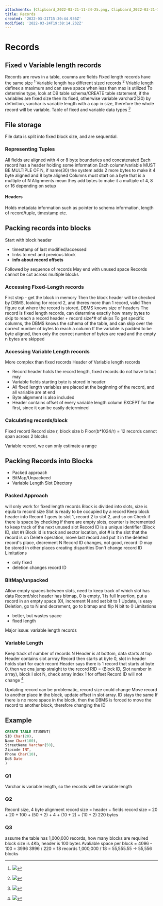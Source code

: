 ```yaml
---
attachments: [Clipboard_2022-03-21-11-34-25.png, Clipboard_2022-03-21-11-35-08.png, Clipboard_2022-03-21-11-36-00.png, Clipboard_2022-03-21-11-38-06.png, Clipboard_2022-03-21-12-36-39.png]
title: Records
created: '2022-03-21T15:30:44.936Z'
modified: '2022-03-24T19:38:14.232Z'
---
```


# Records

## Fixed v Variable length records
Records are rows in a table, coumns are fields
Fixed length records have the same size [^1]
Variable length has different sized records [^2]
Vriable length definex a maximum and can save space when less than max is utilized
To determine type, look at DB table schema/CREATE table statement, if the variables are fixed size then its fixed, otherwise variable
varchar2(30) by definition, varchar is variable length with a cap in size, therefore the whole record will be variable.
Table of fixed and variable data types [^3]

## File storage
File data is split into fixed block size, and are sequential.

### Representing Tuples
All fields are aligned with 4 or 8 byte boundaries and concatenated
Each record has a header holding some information
Each column/variable MUST BE MULTIPLE OF N, if name(30) the system adds 2 more bytes to make it 4 byte aligned and 8 byte aligned
Columns must start on a byte that is a multiple of N
Alignments mean they add bytes to make it a multiple of 4, 8 or 16 depending on setup

#### Headers
Holds metadata information such as pointer to schema information, length of record/tuple, timestamp etc.

## Packing records into blocks
Start with block header
- timestamp of last modified/accessed
- links to next and previous block
- **info about record offsets**

Followed by sequence of records
May end with unused space
Records cannot be cut across multiple blocks

### Accessing Fixed-Length records
First step - get the block in memory
Then the block header will be checked by DBMS, looking for record 2, and theres more than 1 record, valid
Then figure out where the record is stored, DBMS knows size of headers
The record is fixed length records, can determine exactly how many bytes to skip to reach a record
header + record size*# of skips
To get specific columns, the DBMS knows the schema of the table, and can skip over the correct number of bytes to reach a column
If the variable is padded to be byte aligned, then only the correct number of bytes are read and the empty n bytes are skipped

### Accessing Variable Length records
More complex than fixed records
Header of Variable length records
- Record header holds the record length, fixed records do not have to but may
- Variable fields starting byte is stored in header
- All fixed length variables are placed at the beginning of the record, and all variable are at end
- Byte alignment is also included
- Header contains offset of every variable length column EXCEPT for the first, since it can be easily determined

### Calculating records/block
Fixed record
Record size r, block size b
Floor(b*1024/r) = 12
records cannot span across 2 blocks

Variable record, we can only estimate a range

## Packing Records into Blocks
- Packed approach
- BitMap/Unpackeed
- Variable Length Slot Directory

### Packed Approach
will only work for fixed length records
Block is divided into slots, size is equla to record size
Slot is ready to be occupied by a record
Keep block header info
Record 1 goes to slot 1, record 2 to slot 2, and so on
Check if there is space by checking if there are empty slots, counter is incremented to keep track of the next unused slot
Record ID is a unique identifier (Block ID, slot #)
Block id is track and sector location, slot # is the slot that the record is on
Delete operation, move last record and put it in the deleted record's place, decrement N
Record ID changes, not good, record ID may be stored in other places creating disparities
Don't change record ID  
Limitations
- only fixed
- deletion changes record ID

### BitMap/unpacked
Allow empty spaces between slots, need to keep track of which slot has data
Record/slot header has bitmap, 0 is empty, 1 is full
Insertion, put a record in an empty space (0), increment N and set bit to 1
Update, is easy
Deletion, go to N and decrement, go to bitmap and flip N bit to 0
Limitations
- better, but wastes space
- fixed length

Major issue: variable length records

### Variable Length
Keep track of number of records N
Header is at bottom, data starts at top
Header contains slot arrray
Record then starts at byte 0, slot in header holds start for each record
Header says there is 1 record that starts at byte 0, then we cna jump straight to the record
RID = (Block ID, Slot number in array), block I slot N, check array index 1 for offset
Record ID will not change [^4]

Updating record can be problematic, record size could change
Move record to another place in the block, update offset in slot array. ID stays the same
If there is no more space in the block, then the DBMS is forced to move the record to another block, therefore changing the ID

## Example
```SQL
CREATE TABLE STUDENT(
SID Char(20),
Name Char(100),
StreetName Varchar(50),
Zipcode INT,
Phone Char(10),
DoB Date
)
```

### Q1
Varchar is variable length, so the records will be variable length

### Q2
Record size, 4 byte alignment
record size = header + fields
record size = 20 + 20 + 100 + (50 + 2) + 4 + (10 + 2) + (10 + 2)
220 bytes

### Q3
assume the table has 1,000,000 records, how many blocks are required
block size is 4Kb, header is 100 bytes
Avaliable space per block = 4096 - 100 = 3996
3996 / 220 = 18 records
1,000,000 / 18 = 55,555.55 -> 55,556 blocks


[^1]: ![](@attachment/Clipboard_2022-03-21-11-35-08.png)
[^2]: ![](@attachment/Clipboard_2022-03-21-11-36-00.png)
[^3]: ![](@attachment/Clipboard_2022-03-21-11-38-06.png)
[^4]: ![](@attachment/Clipboard_2022-03-21-12-36-39.png)





































